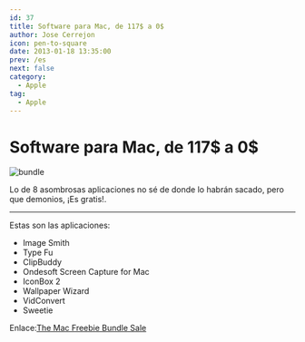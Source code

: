 ```yaml
---
id: 37
title: Software para Mac, de 117$ a 0$
author: Jose Cerrejon
icon: pen-to-square
date: 2013-01-18 13:35:00
prev: /es
next: false
category:
  - Apple
tag:
  - Apple
---
```


# Software para Mac, de 117$ a 0$

![bundle](/images/bundle.jpg)

Lo de 8 asombrosas aplicaciones no sé de donde lo habrán sacado, pero que demonios, ¡Es gratis!.

- - -

Estas son las aplicaciones:

* Image Smith
* Type Fu
* ClipBuddy
* Ondesoft Screen Capture for Mac
* IconBox 2
* Wallpaper Wizard
* VidConvert
* Sweetie

Enlace:[The Mac Freebie Bundle Sale](https://stacksocial.com/sales/the-mac-freebie-bundle)